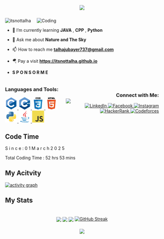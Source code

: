 <div>
<h1 align="center">
  <a href="https://git.io/typing-svg">
    <img src="https://readme-typing-svg.herokuapp.com/?lines=Assalamualaikum!+👋;I+am+Talha+Jubayer....;Glad+to+have+you!&center=true&size=30">
  </a>
</h1>
</div>
<img align="right" alt="Coding" width="400" src="http://github-profile-summary-cards.vercel.app/api/cards/stats?username=itsnottalha&theme=transparent">

<p align="left"> <img src="https://komarev.com/ghpvc/?username=itsnottalha&label=Profile%20views&color=0e75b6&style=flat" alt="itsnottalha" /> </p>

- 🌱 I’m currently learning **JAVA** , **CPP** , **Python**

- 💬 Ask me about **Nature and The Sky**

- 📫 How to reach me **talhajubayer737@gmail.com**
 
- 🪂 Pay a visit **https://itsnottalha.github.io**
- **S P O N S O R M E**

  


<div style="display: flex; justify-content: space-between; align-items: center;">

<!-- Left-aligned: Languages and Tools -->
<div>
  <h3>Languages and Tools:</h3>
  <a href="https://www.cprogramming.com/" target="_blank" rel="noreferrer">
    <img src="https://raw.githubusercontent.com/devicons/devicon/master/icons/c/c-original.svg" alt="C" width="40" height="40" />
  </a>
  <a href="https://www.w3schools.com/cpp/" target="_blank" rel="noreferrer">
    <img src="https://raw.githubusercontent.com/devicons/devicon/master/icons/cplusplus/cplusplus-original.svg" alt="C++" width="40" height="40" />
  </a>
  <a href="https://www.w3schools.com/css/" target="_blank" rel="noreferrer">
    <img src="https://raw.githubusercontent.com/devicons/devicon/master/icons/css3/css3-original-wordmark.svg" alt="CSS3" width="40" height="40" />
  </a>
  <a href="https://www.w3.org/html/" target="_blank" rel="noreferrer">
    <img src="https://raw.githubusercontent.com/devicons/devicon/master/icons/html5/html5-original-wordmark.svg" alt="HTML5" width="40" height="40" />
  </a>
  <a href="https://www.python.org" target="_blank" rel="noreferrer">
    <img src="https://raw.githubusercontent.com/devicons/devicon/master/icons/python/python-original.svg" alt="Python" width="40" height="40" />
  </a>
  <a href="https://www.java.com" target="_blank" rel="noreferrer">
    <img src="https://raw.githubusercontent.com/devicons/devicon/master/icons/java/java-original.svg" alt="Java" width="40" height="40" />
  </a>
  <a href="https://developer.mozilla.org/en-US/docs/Web/JavaScript" target="_blank" rel="noreferrer">
    <img src="https://raw.githubusercontent.com/devicons/devicon/master/icons/javascript/javascript-original.svg" alt="JavaScript" width="40" height="40" />
  </a>
</div>
<div>
  <p align="center">
    <img src="https://quotes-github-readme.vercel.app/api?type=vertical&theme=algolia&border=false" />
  </p>
</div>

<!-- Right-aligned: Connect with Me -->
<div>
  <h3 align="right">Connect with Me:</h3>
  <p align="right">
    <a href="https://linkedin.com/in/talha-jubayer-10b544317/" target="_blank">
      <img src="https://raw.githubusercontent.com/rahuldkjain/github-profile-readme-generator/master/src/images/icons/Social/linked-in-alt.svg" alt="LinkedIn" height="30" width="40" />
    </a>
    <a href="https://fb.com/muhitnomore" target="_blank">
      <img src="https://raw.githubusercontent.com/rahuldkjain/github-profile-readme-generator/master/src/images/icons/Social/facebook.svg" alt="Facebook" height="30" width="40" />
    </a>
    <a href="https://instagram.com/talhajubayermuhiit" target="_blank">
      <img src="https://raw.githubusercontent.com/rahuldkjain/github-profile-readme-generator/master/src/images/icons/Social/instagram.svg" alt="Instagram" height="30" width="40" />
    </a>
    <a href="https://www.hackerrank.com/itsnottalha" target="_blank">
      <img src="https://raw.githubusercontent.com/rahuldkjain/github-profile-readme-generator/master/src/images/icons/Social/hackerrank.svg" alt="HackerRank" height="30" width="40" />
    </a>
    <a href="https://codeforces.com/profile/itsnottalha" target="_blank">
      <img src="https://raw.githubusercontent.com/rahuldkjain/github-profile-readme-generator/master/src/images/icons/Social/codeforces.svg" alt="Codeforces" height="30" width="40" />
    </a>
  </p>
</div>

</div>

## Code Time
<!--![Code Time](https://wakatime.com/badge/user/dea93d17-4265-4298-a57f-4f9d1cc0fe26.svg?style=plastic&color=blue)-->
S i n c e : 0 1 M a r c h 2 0 2 5

<!--START_WAKATIME-->
Total Coding Time : 52 hrs 53 mins
<!--END_WAKATIME-->



<!--![Lines of code](https://img.shields.io/badge/From%20Hello%20World%20I%27ve%20Written-1.0%20million%20lines%20of%20code-blue)-->

## My Acitvity
[![activity graph](https://github-readme-activity-graph.vercel.app/graph?username=itsnotTalha&theme=github-dark-dimmed&custom_title=Talha's%20Activity%20Graph&hide_border=true)](https://github.com/ashutosh00710/github-readme-activity-graph)


<!--
<p><img align="left" src="https://github-readme-stats.vercel.app/api/top-langs?username=itsnottalha&show_icons=true&locale=en&layout=compact" alt="itsnottalha" /></p>
-->


## My Stats 
###

<br clear="both">

<div align="center">
  
  <img align="center" src="http://github-profile-summary-cards.vercel.app/api/cards/repos-per-language?username=itsnottalha&theme=transparent" height="163em" data-canonical-src="http://github-profile-summary-cards.vercel.app/api/cards/repos-per-language?username=itsnotTalha&amp;theme=dark" style="max-width: 100%;">
<img align="center" src="http://github-profile-summary-cards.vercel.app/api/cards/most-commit-language?username=itsnottalha&theme=transparent" height="163em" data-canonical-src="http://github-profile-summary-cards.vercel.app/api/cards/most-commit-language?username=itsnotTalha&amp;theme=dark" style="max-width: 100%;">

<!--  <img align="center" src="https://github-readme-stats.vercel.app/api?username=itsnotTalha&amp;hide_title=false&amp;hide_rank=false&amp;show_icons=true&amp;include_all_commits=true&amp;count_private=true&amp;disable_animations=false&amp;theme=dark&amp;locale=en&amp;hide_border=false&amp;order=1" height="163em" alt="stats graph" data-canonical-src="https://github-readme-stats.vercel.app/api?username=itsnotTalha&amp;hide_title=false&amp;hide_rank=false&amp;show_icons=true&amp;include_all_commits=true&amp;count_private=true&amp;disable_animations=false&amp;theme=dark&amp;locale=en&amp;hide_border=false&amp;order=1" style="max-width: 100%;">
-->  
<img align="center" src="http://github-profile-summary-cards.vercel.app/api/cards/profile-details?username=itsnottalha&theme=transparent" height="163em" data-canonical-src="http://github-profile-summary-cards.vercel.app/api/cards/profile-details?username=itsnottalha&amp;theme=dark" style="max-width: 700;">
<a href="https://git.io/streak-stats"><img src="https://github-readme-streak-stats.herokuapp.com?user=itsnottalha&theme=github-dark-blue&hide_border=true&short_numbers=true&card_width=700&card_height=163&fire=CE0A09" alt="GitHub Streak" /></a>
</div>

###

<p align="center">
  <img src="https://capsule-render.vercel.app/api?type=waving&color=gradient&height=70&section=footer"/>
</p>
